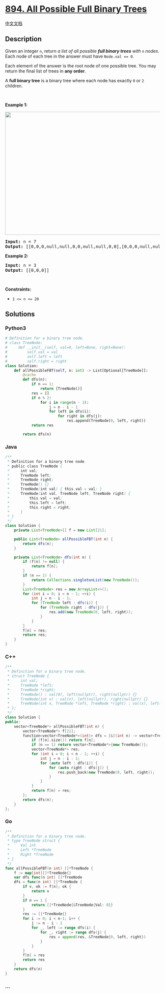 # [894. All Possible Full Binary Trees](https://leetcode.com/problems/all-possible-full-binary-trees)

[中文文档](/solution/0800-0899/0894.All%20Possible%20Full%20Binary%20Trees/README.md)

## Description

<p>Given an integer <code>n</code>, return <em>a list of all possible <strong>full binary trees</strong> with</em> <code>n</code> <em>nodes</em>. Each node of each tree in the answer must have <code>Node.val == 0</code>.</p>

<p>Each element of the answer is the root node of one possible tree. You may return the final list of trees in <strong>any order</strong>.</p>

<p>A <strong>full binary tree</strong> is a binary tree where each node has exactly <code>0</code> or <code>2</code> children.</p>

<p>&nbsp;</p>
<p><strong class="example">Example 1:</strong></p>
<img alt="" src="https://fastly.jsdelivr.net/gh/doocs/leetcode@main/solution/0800-0899/0894.All%20Possible%20Full%20Binary%20Trees/images/fivetrees.png" style="width: 700px; height: 400px;" />
<pre>
<strong>Input:</strong> n = 7
<strong>Output:</strong> [[0,0,0,null,null,0,0,null,null,0,0],[0,0,0,null,null,0,0,0,0],[0,0,0,0,0,0,0],[0,0,0,0,0,null,null,null,null,0,0],[0,0,0,0,0,null,null,0,0]]
</pre>

<p><strong class="example">Example 2:</strong></p>

<pre>
<strong>Input:</strong> n = 3
<strong>Output:</strong> [[0,0,0]]
</pre>

<p>&nbsp;</p>
<p><strong>Constraints:</strong></p>

<ul>
	<li><code>1 &lt;= n &lt;= 20</code></li>
</ul>

## Solutions

<!-- tabs:start -->

### **Python3**

```python
# Definition for a binary tree node.
# class TreeNode:
#     def __init__(self, val=0, left=None, right=None):
#         self.val = val
#         self.left = left
#         self.right = right
class Solution:
    def allPossibleFBT(self, n: int) -> List[Optional[TreeNode]]:
        @cache
        def dfs(n):
            if n == 1:
                return [TreeNode()]
            res = []
            if n % 2:
                for i in range(n - 1):
                    j = n - i - 1
                    for left in dfs(i):
                        for right in dfs(j):
                            res.append(TreeNode(0, left, right))
            return res

        return dfs(n)
```

### **Java**

```java
/**
 * Definition for a binary tree node.
 * public class TreeNode {
 *     int val;
 *     TreeNode left;
 *     TreeNode right;
 *     TreeNode() {}
 *     TreeNode(int val) { this.val = val; }
 *     TreeNode(int val, TreeNode left, TreeNode right) {
 *         this.val = val;
 *         this.left = left;
 *         this.right = right;
 *     }
 * }
 */
class Solution {
    private List<TreeNode>[] f = new List[21];

    public List<TreeNode> allPossibleFBT(int n) {
        return dfs(n);
    }

    private List<TreeNode> dfs(int n) {
        if (f[n] != null) {
            return f[n];
        }
        if (n == 1) {
            return Collections.singletonList(new TreeNode());
        }
        List<TreeNode> res = new ArrayList<>();
        for (int i = 0; i < n - 1; ++i) {
            int j = n - i - 1;
            for (TreeNode left : dfs(i)) {
                for (TreeNode right : dfs(j)) {
                    res.add(new TreeNode(0, left, right));
                }
            }
        }
        f[n] = res;
        return res;
    }
}
```

### **C++**

```cpp
/**
 * Definition for a binary tree node.
 * struct TreeNode {
 *     int val;
 *     TreeNode *left;
 *     TreeNode *right;
 *     TreeNode() : val(0), left(nullptr), right(nullptr) {}
 *     TreeNode(int x) : val(x), left(nullptr), right(nullptr) {}
 *     TreeNode(int x, TreeNode *left, TreeNode *right) : val(x), left(left), right(right) {}
 * };
 */
class Solution {
public:
    vector<TreeNode*> allPossibleFBT(int n) {
        vector<TreeNode*> f[21];
        function<vector<TreeNode*>(int)> dfs = [&](int n) -> vector<TreeNode*> {
            if (f[n].size()) return f[n];
            if (n == 1) return vector<TreeNode*>{new TreeNode()};
            vector<TreeNode*> res;
            for (int i = 0; i < n - 1; ++i) {
                int j = n - i - 1;
                for (auto left : dfs(i)) {
                    for (auto right : dfs(j)) {
                        res.push_back(new TreeNode(0, left, right));
                    }
                }
            }
            return f[n] = res;
        };
        return dfs(n);
    }
};
```

### **Go**

```go
/**
 * Definition for a binary tree node.
 * type TreeNode struct {
 *     Val int
 *     Left *TreeNode
 *     Right *TreeNode
 * }
 */
func allPossibleFBT(n int) []*TreeNode {
	f := map[int][]*TreeNode{}
	var dfs func(n int) []*TreeNode
	dfs = func(n int) []*TreeNode {
		if v, ok := f[n]; ok {
			return v
		}
		if n == 1 {
			return []*TreeNode{&TreeNode{Val: 0}}
		}
		res := []*TreeNode{}
		for i := 0; i < n-1; i++ {
			j := n - i - 1
			for _, left := range dfs(i) {
				for _, right := range dfs(j) {
					res = append(res, &TreeNode{0, left, right})
				}
			}
		}
		f[n] = res
		return res
	}
	return dfs(n)
}
```

### **...**

```

```

<!-- tabs:end -->
